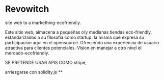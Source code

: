 # Revowitch
site web to a markething-ecofriendly.

Este sitio web, almacena a pequeñas o/y medianas tiendas eco-friendly, estandarizados a su filosofia como startup. 
la misma que expresa su participacion aqui en el opensource. Ofreciendo una experiencia de usuario atractiva para clientes potenciales.
Vision en manejar a otro nivel el mercado-ecofriendly.


SE PRETENDE USAR APIS COMO
stripe,

arriesgarse con solidity.js 
**



 

 

